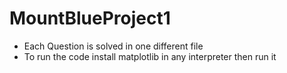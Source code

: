 # MountBlueProject1

- Each Question is solved in one different file
- To run the code install matplotlib in any interpreter then run it